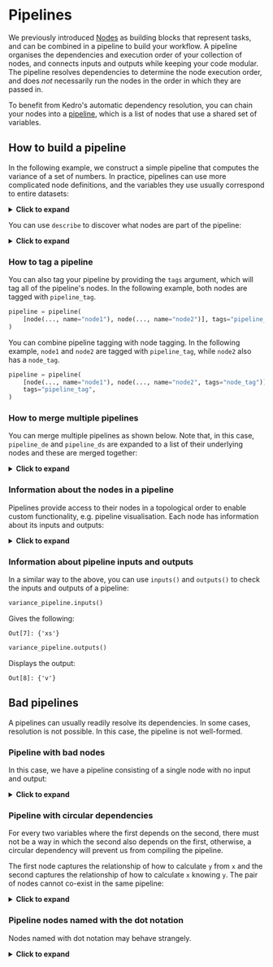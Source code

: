 # Pipelines

We previously introduced [Nodes](./nodes.md) as building blocks that represent tasks, and can be combined in a pipeline to build your workflow. A pipeline organises the dependencies and execution order of your collection of nodes, and connects inputs and outputs while keeping your code modular. The pipeline resolves dependencies to determine the node execution order, and does *not* necessarily run the nodes in the order in which they are passed in.

To benefit from Kedro's automatic dependency resolution, you can chain your nodes into a [pipeline](/kedro.pipeline.Pipeline), which is a list of nodes that use a shared set of variables.

## How to build a pipeline

In the following example, we construct a simple pipeline that computes the variance of a set of numbers. In practice, pipelines can use more complicated node definitions, and the variables they use usually correspond to entire datasets:

<details>
<summary><b>Click to expand</b></summary>


```python
def mean(xs, n):
    return sum(xs) / n


def mean_sos(xs, n):
    return sum(x**2 for x in xs) / n


def variance(m, m2):
    return m2 - m * m


variance_pipeline = pipeline(
    [
        node(len, "xs", "n"),
        node(mean, ["xs", "n"], "m", name="mean_node"),
        node(mean_sos, ["xs", "n"], "m2", name="mean_sos"),
        node(variance, ["m", "m2"], "v", name="variance_node"),
    ]
)
```
</details>

You can use `describe` to discover what nodes are part of the pipeline:

<details>
<summary><b>Click to expand</b></summary>

```python
print(variance_pipeline.describe())
```

The output is as follows:

```console
#### Pipeline execution order ####
Name: None
Inputs: xs

len([xs]) -> [n]
mean_node
mean_sos
variance_node

Outputs: v
##################################
```
</details>

### How to tag a pipeline

You can also tag your pipeline by providing the `tags` argument, which will tag all of the pipeline's nodes. In the following example, both nodes are tagged with `pipeline_tag`.

```python
pipeline = pipeline(
    [node(..., name="node1"), node(..., name="node2")], tags="pipeline_tag"
)
```

You can combine pipeline tagging with node tagging. In the following example, `node1` and `node2` are tagged with `pipeline_tag`, while `node2` also has a `node_tag`.

```python
pipeline = pipeline(
    [node(..., name="node1"), node(..., name="node2", tags="node_tag")],
    tags="pipeline_tag",
)
```


### How to merge multiple pipelines

You can merge multiple pipelines as shown below. Note that, in this case, `pipeline_de` and `pipeline_ds` are expanded to a list of their underlying nodes and these are merged together:

<details>
<summary><b>Click to expand</b></summary>


```python
pipeline_de = pipeline([node(len, "xs", "n"), node(mean, ["xs", "n"], "m")])

pipeline_ds = pipeline(
    [node(mean_sos, ["xs", "n"], "m2"), node(variance, ["m", "m2"], "v")]
)

last_node = node(print, "v", None)

pipeline_all = pipeline([pipeline_de, pipeline_ds, last_node])
print(pipeline_all.describe())
```

The output is as follows:

```console
#### Pipeline execution order ####
Name: None
Inputs: xs

len([xs]) -> [n]
mean([n,xs]) -> [m]
mean_sos([n,xs]) -> [m2]
variance([m,m2]) -> [v]
print([v]) -> None

Outputs: None
##################################
```
</details>


### Information about the nodes in a pipeline

Pipelines provide access to their nodes in a topological order to enable custom functionality, e.g. pipeline visualisation. Each node has information about its inputs and outputs:

<details>
<summary><b>Click to expand</b></summary>

```python
nodes = variance_pipeline.nodes
nodes
```

The output is as follows:

```python
[
    Node(len, "xs", "n", None),
    Node(mean, ["xs", "n"], "m", "mean_node"),
    Node(mean_sos, ["xs", "n"], "m2", "mean_sos"),
    Node(variance, ["m", "m2"], "v", "variance node"),
]
```

To find out about the inputs:

```python
nodes[0].inputs
```

You should see the following:

```python
["xs"]
```
</details>

### Information about pipeline inputs and outputs
In a similar way to the above, you can use `inputs()` and `outputs()` to check the inputs and outputs of a pipeline:

```python
variance_pipeline.inputs()
```

Gives the following:

```console
Out[7]: {'xs'}
```

```python
variance_pipeline.outputs()
```

Displays the output:

```console
Out[8]: {'v'}
```


## Bad pipelines

A pipelines can usually readily resolve its dependencies. In some cases, resolution is not possible. In this case, the pipeline is not well-formed.

### Pipeline with bad nodes

In this case, we have a pipeline consisting of a single node with no input and output:

<details>
<summary><b>Click to expand</b></summary>

```python
try:
    pipeline([node(lambda: print("!"), None, None)])
except Exception as e:
    print(e)
```

Gives the following output:

```console
Invalid Node definition: it must have some `inputs` or `outputs`.
Format should be: node(function, inputs, outputs)
```

</details>

### Pipeline with circular dependencies

For every two variables where the first depends on the second, there must not be a way in which the second also depends on the first, otherwise, a circular dependency will prevent us from compiling the pipeline.

The first node captures the relationship of how to calculate `y` from `x` and the second captures the relationship of how to calculate `x` knowing `y`. The pair of nodes cannot co-exist in the same pipeline:

<details>
<summary><b>Click to expand</b></summary>

```python
try:
    pipeline(
        [
            node(lambda x: x + 1, "x", "y", name="first node"),
            node(lambda y: y - 1, "y", "x", name="second node"),
        ]
    )
except Exception as e:
    print(e)
```

The output is as follows:

```console
Circular dependencies exist among these items: ['first node: <lambda>([x]) -> [y]', 'second node: <lambda>([y]) -> [x]']
```
</details>

### Pipeline nodes named with the dot notation
Nodes named with dot notation may behave strangely.

<details>
<summary><b>Click to expand</b></summary>

```python
pipeline([node(lambda x: x, inputs="input1kedro", outputs="output1.kedro")])
```

Nodes that are created with input or output names that contain `.` risk a disconnected pipeline or improperly-formatted Kedro structure.

This is because `.` has a special meaning internally and indicates a namespace pipeline. In the example, the outputs segment should be disconnected as the name implies there is an "output1" namespace pipeline. The input is not namespaced, but the output is via its dot notation. This leads to Kedro processing each separately. For this example, a better approach would've been writing both as `input1_kedro` and `output1_kedro`.

We recommend use of characters like `_` instead of `.` as name separators.
